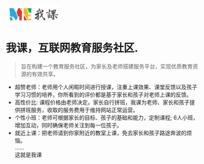 ![logo](images/logo.png)

# 我课，互联网教育服务社区.

> 旨在构建一个教育服务社区，为家长及老师搭建服务平台，实现优质教育资源的有效共享。

- 超赞老师：老师用个人闲暇时间进行授课，注重上课效果、课堂反馈以及孩子学习习惯的培养，你所看到的评价都是基于家长和孩子对老师上课的反馈。
- 高性价比: 课程价格由老师决定。家长自行拼班，我课为老师、家长和孩子提供拼班服务，收取的服务费用于维持网站正常运营。
- 个性小班：老师可根据家长的目标、孩子的基础和能力，定制课程; 6人小班，增加互动，同时确保老师关注到每一位孩子。
- 就近上课：把老师请到你家附近的教室上课，免去家长和孩子路途奔波的烦恼。  
......  
这就是我课
